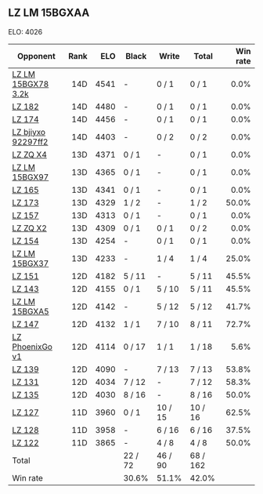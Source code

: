 ## LZ LM 15BGXAA ##

ELO: 4026

Opponent | Rank | ELO | Black | Write | Total | Win rate
---------|-----:|----:|-------|-------|-------|-------:
[LZ LM 15BGX78 3.2k](LZ%20LM%2015BGX78%203.2k.md) | 14D | 4541 | - | 0 / 1 | 0 / 1 | 0.0%
[LZ 182](LZ%20182.md) | 14D | 4480 | - | 0 / 1 | 0 / 1 | 0.0%
[LZ 174](LZ%20174.md) | 14D | 4456 | - | 0 / 1 | 0 / 1 | 0.0%
[LZ bjiyxo 92297ff2](LZ%20bjiyxo%2092297ff2.md) | 14D | 4403 | - | 0 / 2 | 0 / 2 | 0.0%
[LZ ZQ X4](LZ%20ZQ%20X4.md) | 13D | 4371 | 0 / 1 | - | 0 / 1 | 0.0%
[LZ LM 15BGX97](LZ%20LM%2015BGX97.md) | 13D | 4365 | 0 / 1 | - | 0 / 1 | 0.0%
[LZ 165](LZ%20165.md) | 13D | 4341 | 0 / 1 | - | 0 / 1 | 0.0%
[LZ 173](LZ%20173.md) | 13D | 4329 | 1 / 2 | - | 1 / 2 | 50.0%
[LZ 157](LZ%20157.md) | 13D | 4313 | 0 / 1 | - | 0 / 1 | 0.0%
[LZ ZQ X2](LZ%20ZQ%20X2.md) | 13D | 4309 | 0 / 1 | 0 / 1 | 0 / 2 | 0.0%
[LZ 154](LZ%20154.md) | 13D | 4254 | - | 0 / 1 | 0 / 1 | 0.0%
[LZ LM 15BGX37](LZ%20LM%2015BGX37.md) | 13D | 4233 | - | 1 / 4 | 1 / 4 | 25.0%
[LZ 151](LZ%20151.md) | 12D | 4182 | 5 / 11 | - | 5 / 11 | 45.5%
[LZ 143](LZ%20143.md) | 12D | 4155 | 0 / 1 | 5 / 10 | 5 / 11 | 45.5%
[LZ LM 15BGXA5](LZ%20LM%2015BGXA5.md) | 12D | 4142 | - | 5 / 12 | 5 / 12 | 41.7%
[LZ 147](LZ%20147.md) | 12D | 4132 | 1 / 1 | 7 / 10 | 8 / 11 | 72.7%
[LZ PhoenixGo v1](LZ%20PhoenixGo%20v1.md) | 12D | 4114 | 0 / 17 | 1 / 1 | 1 / 18 | 5.6%
[LZ 139](LZ%20139.md) | 12D | 4090 | - | 7 / 13 | 7 / 13 | 53.8%
[LZ 131](LZ%20131.md) | 12D | 4034 | 7 / 12 | - | 7 / 12 | 58.3%
[LZ 135](LZ%20135.md) | 12D | 4030 | 8 / 16 | - | 8 / 16 | 50.0%
[LZ 127](LZ%20127.md) | 11D | 3960 | 0 / 1 | 10 / 15 | 10 / 16 | 62.5%
[LZ 128](LZ%20128.md) | 11D | 3958 | - | 6 / 16 | 6 / 16 | 37.5%
[LZ 122](LZ%20122.md) | 11D | 3865 | - | 4 / 8 | 4 / 8 | 50.0%
Total | | | 22 / 72 | 46 / 90 | 68 / 162 | 
Win rate| | | 30.6% | 51.1% | 42.0% | 
